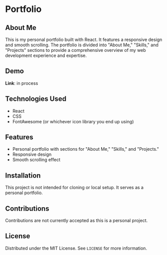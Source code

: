 
# Portfolio

## About Me

This is my personal portfolio built with React. It features a responsive design and smooth scrolling. The portfolio is divided into "About Me," "Skills," and "Projects" sections to provide a comprehensive overview of my web development experience and expertise.

## Demo

**Link**: in process

## Technologies Used

- React
- CSS
- FontAwesome (or whichever icon library you end up using)

## Features

- Personal portfolio with sections for "About Me," "Skills," and "Projects."
- Responsive design
- Smooth scrolling effect

## Installation

This project is not intended for cloning or local setup. It serves as a personal portfolio.

## Contributions

Contributions are not currently accepted as this is a personal project.

## License

Distributed under the MIT License. See `LICENSE` for more information.

